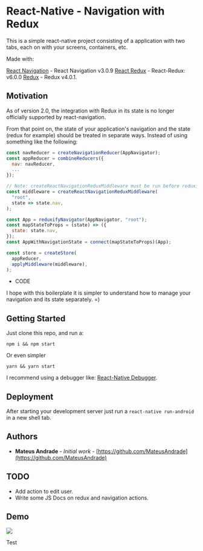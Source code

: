 # React-Native - Navigation with Redux

This is a simple react-native project consisting of a application with two tabs, each on with your screens, containers, etc. 

Made with:

[React Navigation](https://github.com/react-navigation/react-navigation) - React Navigation v3.0.9 
[React Redux](https://github.com/reduxjs/react-redux) - React-Redux: v6.0.0
[Redux](https://github.com/reduxjs/redux) - Redux v4.0.1.


## Motivation

As of version 2.0, the integration with Redux in its state is no longer officially supported by react-navigation.

From that point on, the state of your application's navigation and the state (redux for example) should be treated in separate ways. Instead of using something like the following:

```javascript
const navReducer = createNavigationReducer(AppNavigator);
const appReducer = combineReducers({
  nav: navReducer,
  ...
});

// Note: createReactNavigationReduxMiddleware must be run before reduxifyNavigator
const middleware = createReactNavigationReduxMiddleware(
  "root",
  state => state.nav,
);

const App = reduxifyNavigator(AppNavigator, "root");
const mapStateToProps = (state) => ({
  state: state.nav,
});
const AppWithNavigationState = connect(mapStateToProps)(App);

const store = createStore(
  appReducer,
  applyMiddleware(middleware),
);
```

- CODE

I hope with this boilerplate it is simpler to understand how to manage your navigation and its state separately. =)


## Getting Started

Just clone this repo, and run a:

```
npm i && npm start
```

Or even simpler

```
yarn && yarn start
```

I recommend using a debugger like:  [React-Native Debugger](https://github.com/jhen0409/react-native-debugger).

## Deployment

After starting your development server just run a ```react-native run-android``` in a new shell tab.

## Authors

* **Mateus Andrade** - *Initial work* - [https://github.com/MateusAndrade](https://github.com/MateusAndrade)

## TODO

- Add action to edit user.
- Write some JS Docs on redux and navigation actions.

## Demo

![](https://media.giphy.com/media/MTuYZEmBqwlBdljdi2/giphy.gif)

Test